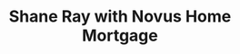 ---
title: "Shane Ray with Novus Home Mortgage"
url: /moody/shane-ray-with-novus-home-mortgage/
shop: pawnbroker
---
